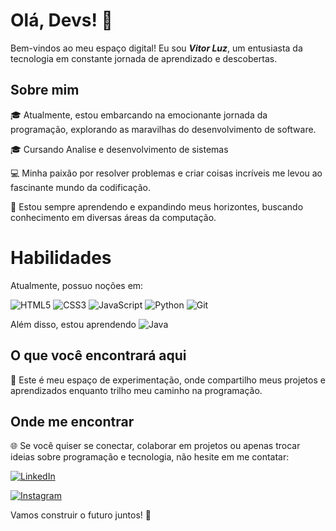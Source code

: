 # Olá, Devs! 👋

Bem-vindos ao meu espaço digital! Eu sou **_Vitor Luz_**, um entusiasta da tecnologia em constante jornada de aprendizado e descobertas.

## Sobre mim

🎓 Atualmente, estou embarcando na emocionante jornada da programação, explorando as maravilhas do desenvolvimento de software.

🎓 Cursando Analise e desenvolvimento de sistemas

💻 Minha paixão por resolver problemas e criar coisas incríveis me levou ao fascinante mundo da codificação.

🌱 Estou sempre aprendendo e expandindo meus horizontes, buscando conhecimento em diversas áreas da computação.

# Habilidades

Atualmente, possuo noções em:

![HTML5](https://img.shields.io/badge/HTML5-E34F26?style=for-the-badge&logo=html5&logoColor=white)
![CSS3](https://img.shields.io/badge/CSS3-1572B6?style=for-the-badge&logo=css3&logoColor=white)
![JavaScript](https://img.shields.io/badge/JavaScript-F7DF1E?style=for-the-badge&logo=javascript&logoColor=black)
![Python](https://img.shields.io/badge/python-3670A0?style=for-the-badge&logo=python&logoColor=ffdd54)
![Git](https://img.shields.io/badge/GIT-E44C30?style=for-the-badge&logo=git&logoColor=white)

Além disso, estou aprendendo ![Java](https://img.shields.io/badge/java-%23ED8B00.svg?style=for-the-badge&logo=openjdk&logoColor=white)


## O que você encontrará aqui

🚀 Este é meu espaço de experimentação, onde compartilho meus projetos e aprendizados enquanto trilho meu caminho na programação.

## Onde me encontrar

🌐 Se você quiser se conectar, colaborar em projetos ou apenas trocar ideias sobre programação e tecnologia, não hesite em me contatar:

[![LinkedIn](https://img.shields.io/badge/LinkedIn-0077B5?style=for-the-badge&logo=linkedin&logoColor=white)](https://www.linkedin.com/in/vitor-antonio-pereira-luz-092363184/)

[![Instagram](https://img.shields.io/badge/-Instagram-%23E4405F?style=for-the-badge&logo=instagram&logoColor=white)](https://www.instagram.com/_vitor.luz_/)

Vamos construir o futuro juntos! 🌟




<!---
Kuchir0/Kuchir0 is a ✨ special ✨ repository because its `README.md` (this file) appears on your GitHub profile.
You can click the Preview link to take a look at your changes.
--->
